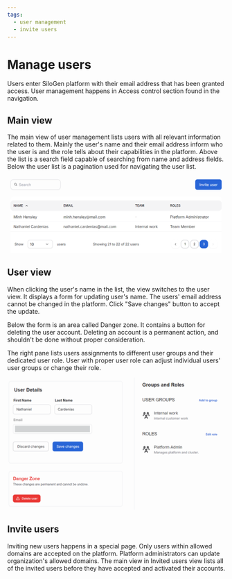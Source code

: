 ```yaml
---
tags:
  - user management
  - invite users
---
```


# Manage users

Users enter SiloGen platform with their email address that has been granted access. User management happens in Access control section found in the navigation.

## Main view

The main view of user management lists users with all relevant information related to them. Mainly the user's name and their email address inform who the user is and the role tells about their capabilities in the platform. Above the list is a search field capable of searching from name and address fields. Below the user list is a pagination used for navigating the user list.

![The main user view lists all users and their roles in the platform.](../../media/user-management-01.png)

## User view

When clicking the user's name in the list, the view switches to the user view. It displays a form for updating user's name. The users' email address cannot be changed in the platform. Click "Save changes" button to accept the update.

Below the form is an area called Danger zone. It contains a button for deleting the user account. Deleting an account is a permanent action, and shouldn't be done without proper consideration.

The right pane lists users assignments to different user groups and their dedicated user role. User with proper user role can adjust individual users' user groups or change their role.

![The user view is basically a form for maintaining user properties and their assignments.](../../media/user-management-02.png)

## Invite users

Inviting new users happens in a special page. Only users within allowed domains are accepted on the platform. Platform administrators can update organization's allowed domains. The main view in Invited users view lists all of the invited users before they have accepted and activated their accounts.